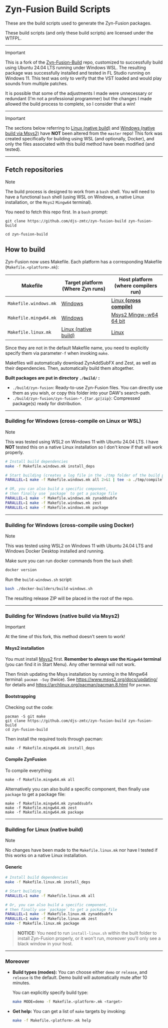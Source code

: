 # Zyn-Fusion Build Scripts

These are the build scripts used to generate the Zyn-Fusion packages.

These build scripts (and only these build scripts) are licensed under the
WTFPL.

-----

> [!IMPORTANT]
> This is a fork of the [Zyn-Fusion-Build](https://github.com/zynaddsubfx/zyn-fusion-build) repo,
> customized to successfully build using Ubuntu 24.04 LTS running under Windows WSL. The resulting
> package was successfully installed and tested in FL Studio running on Windows 11. This test was
> only to verify that the VST loaded and would play sounds from multiple patches.
>
> It is possible that some of the adjustments I made were unnecessary or redundant (I'm not a
> professional programmer) but the changes I made allowed the build process to complete, so I
> consider that a win!

-----

> [!IMPORTANT]
> The sections below referring to [Linux (native build)](#building-for-linux-native-build) and
> [Windows (native build via Msys2)](#building-for-windows-native-build-via-msys2) have
> **NOT** been altered from the `master` repo! This fork was created specifically for building
> using WSL (and optionally, Docker), and only the files associated with this build method have
> been modified (and tested).

-----

## Fetch repositories

> [!NOTE]
> The build process is designed to work from a `bash` shell. You will need to have a functional
> `bash` shell (using WSL on Windows, a native Linux installation, or the `Msys2` `Mingw64` terminal).

You need to fetch this repo first. In a `bash` prompt:

```shell
git clone https://github.com/djs-zmtc/zyn-fusion-build zyn-fusion-build
```
```shell
cd zyn-fusion-build
```

## How to build

Zyn-Fusion now uses Makefile. Each platform has a corresponding Makefile (`Makefile.<platform>.mk`):

| Makefile              | Target platform (Where Zyn runs) | Host platform (where compilers run) |
| --------------------- | -------------------------------- | ----------------------------------- |
| `Makefile.windows.mk` | [Windows](#building-for-windows-cross-compile-on-linux-or-wsl) | [Linux **(cross compile)**](#building-for-windows-cross-compile-on-linux-or-wsl) |
| `Makefile.mingw64.mk` | [Windows](#building-for-windows-native-build-via-msys2) | [Msys2 Mingw-w64 64 bit](#building-for-windows-native-build-via-msys2) |
| `Makefile.linux.mk`   | [Linux (native build)](#building-for-linux-native-build) | [Linux](#building-for-linux-native-build)  |

Since they are not in the default Makefile name, you need to explicitly specify them via parameter`-f` when invoking `make`.

Makefiles will automatically download ZynAddSubFX and Zest, as well as their dependencies. Then, automatically build them altogether.

**Built packages are put in directory `./build/` :**

- `./build/zyn-fusion`: Ready-to-use Zyn-Fusion files. You can directly use them as you wish, or copy this folder into your DAW's search-path.
- `./build/zyn-fusion/zyn-fusion-*.{tar.gz|zip}`:  Compressed package(s) ready for distribution.

-----

### Building for Windows (cross-compile on Linux or WSL)

> [!NOTE]
> This was tested using WSL2 on Windows 11 with Ubuntu 24.04 LTS. I have **NOT** tested
> this on a native Linux installation so I don't know if that will work properly.

```bash
# Install build dependencies
make -f Makefile.windows.mk install_deps

# Start building (creates a log file in the ./tmp folder of the build process)
PARALLEL=1 make -f Makefile.windows.mk all 2>&1 | tee -a ./tmp/compilelog-$(date "+%Y%m%dT%H%M").txt

# OR, you can also build a specific component,
# then finally use `package` to get a package file
PARALLEL=1 make -f Makefile.windows.mk zynaddsubfx
PARALLEL=1 make -f Makefile.windows.mk zest
PARALLEL=1 make -f Makefile.windows.mk package
```

-----

### Building for Windows (cross-compile using Docker)

> [!NOTE]
> This was tested using WSL2 on Windows 11 with Ubuntu 24.04 LTS and Windows Docker Desktop installed and running.

Make sure you can run docker commands from the `bash` shell:

```bash
docker version
```

Run the `build-windows.sh` script:

```bash
bash ./docker-builders/build-windows.sh
```

The resulting release ZIP will be placed in the root of the repo.

-----

### Building for Windows (native build via Msys2)

> [!IMPORTANT]
> At the time of this fork, this method doesn't seem to work!

#### Msys2 installation

You must install [Msys2](https://www.msys2.org/) first.
**Remember to always use the `Mingw64` terminal** (you can find it in Start Menu).
Any other terminal will not work.

Then finish updating the Msys installation by running in the
Mingw64 terminal: `pacman -Suy` (twice).
See https://www.msys2.org/docs/updating/ for details and https://archlinux.org/pacman/pacman.8.html for `pacman`.

#### Bootstrapping

Checking out the code:

```
pacman -S git make
git clone https://github.com/djs-zmtc/zyn-fusion-build zyn-fusion-build
cd zyn-fusion-build
```

Then install the required tools through pacman:

```
make -f Makefile.mingw64.mk install_deps
```

#### Compile ZynFusion

To compile everything:

```
make -f Makefile.mingw64.mk all
```

Alternatively you can also build a specific component, then finally use `package` to get a package file:

```
make -f Makefile.mingw64.mk zynaddsubfx
make -f Makefile.mingw64.mk zest
make -f Makefile.mingw64.mk package
```

-----

### Building for Linux (native build)

> [!NOTE]
> No changes have been made to the `Makefile.linux.mk` nor have I tested if this works on a native Linux installation.

#### Generic

```bash
# Install build dependencies
make -f Makefile.linux.mk install_deps

# Start building
PARALLEL=1 make -f Makefile.linux.mk all

# Or, you can also build a specific component,
# then finally use `package` to get a package file
PARALLEL=1 make -f Makefile.linux.mk zynaddsubfx
PARALLEL=1 make -f Makefile.linux.mk zest
make -f Makefile.linux.mk package
```

> **NOTICE:** You need to run `install-linux.sh` within the built folder to install Zyn-Fusion properly, or it won't run, moreover you'll only see a black window in your host.

-----

### Moreover

- **Build types (modes):** You can choose either `demo` or `release`, and `release` is the default. Demo build will automatically mute after 10 minutes.

  You can explicitly specify build type:

  ```bash
  make MODE=demo -f Makefile.<platform>.mk <target>
  ```

- **Get help:** You can get a list of `make` targets by invoking:

  ```bash
  make -f Makefile.<platform>.mk help
  ```
